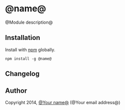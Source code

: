 # @name@

@Module description@

## Installation

Install with [npm](https://npmjs.org/package/@name@) globally.

    npm install -g @name@

## Changelog

## Author

Copyright 2014, [@Your name@](http://) (@Your email address@)
